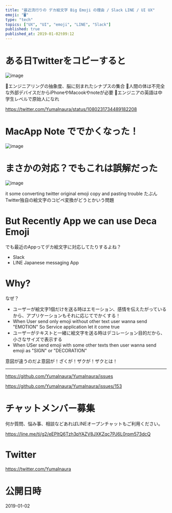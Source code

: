 ```yaml
---
title: "最近流行りの デカ絵文字 Big Emoji の理由 / Slack LINE / UI UX"
emoji: "🖥"
type: "tech"
topics: ["UX", "UI", "emoji", "LINE", "Slack"]
published: true
published_at: 2019-01-02t09:12
---
```


# ある日Twitterをコピーすると

![image](https://user-images.githubusercontent.com/13635059/50577515-0b944000-0e6d-11e9-80ff-1d0005bc131d.png)

🤖エンジニアリングの抽象度、脳に刻まれたシナプスの集合
🤖人間の体は不完全な外部デバイスだからiPhoneやMacookやnoteが必要
🤖エンジニアの英語は中学生レベルで原始人になれ

https://twitter.com/YumaInaura/status/1080231734489182208

# MacApp Note ででかくなった！

![image](https://user-images.githubusercontent.com/13635059/50577516-10f18a80-0e6d-11e9-8304-7098416120c3.png)

# まさかの対応？でもこれは誤解だった

![image](https://user-images.githubusercontent.com/13635059/50577530-5ada7080-0e6d-11e9-91e5-f4329fc03e05.png)

it some converting twitter original emoji copy and pasting trouble
たぶんTwitter独自の絵文字のコピペ変換がどうとかいう問題

# But Recently App we can use Deca Emoji

でも最近のAppってデカ絵文字に対応してたりするよね？

- Slack
- LINE Japanese messaging App


# Why?

なぜ？

- ユーザーが絵文字1個だけを送る時はエモーション、感情を伝えたがっているから、アプリケーションもそれに応じてでかくする！
- When User send only emoji without other text user wanna send "EMOTION" So Service application let it come true
- ユーザーがテキストと一緒に絵文字を送る時はデコレーション目的だから、小さなサイズで表示する
- When USer send emoji with some other texts then user wanna send emoji as "SIGN" or "DECORATION"

意図が違うのだよ意図が！ざくが！ザクが！ザクとは！

---

https://github.com/YumaInaura/YumaInaura/issues

https://github.com/YumaInaura/YumaInaura/issues/153








<!-- Update From Qiita API -->

# チャットメンバー募集


何か質問、悩み事、相談などあればLINEオープンチャットもご利用ください。

https://line.me/ti/g2/eEPltQ6Tzh3pYAZV8JXKZqc7PJ6L0rpm573dcQ





# Twitter


https://twitter.com/YumaInaura


<!-- Update From Qiita API -->



# 公開日時

2019-01-02
